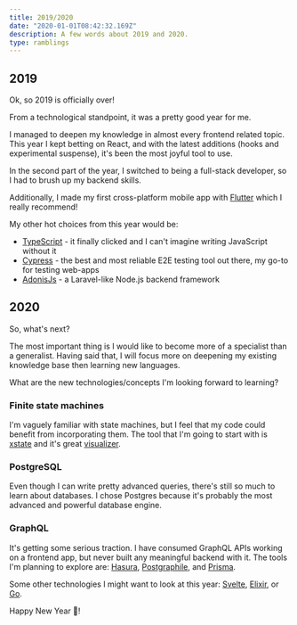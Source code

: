 ```yaml
---
title: 2019/2020
date: "2020-01-01T08:42:32.169Z"
description: A few words about 2019 and 2020.
type: ramblings
---
```


## 2019

Ok, so 2019 is officially over!

From a technological standpoint, it was a pretty good year for me.

I managed to deepen my knowledge in almost every frontend related topic.
This year I kept betting on React, and with the latest additions (hooks and experimental suspense), it's been the most joyful tool to use.

In the second part of the year, I switched to being a full-stack developer, so I had to brush up my backend skills.

Additionally, I made my first cross-platform mobile app with [Flutter](https://flutter.dev/) which I really recommend!

My other hot choices from this year would be:

- [TypeScript](https://www.typescriptlang.org/) - it finally clicked and I can't imagine writing JavaScript without it
- [Cypress](https://www.cypress.io/) - the best and most reliable E2E testing tool out there, my go-to for testing web-apps
- [AdonisJs](https://adonisjs.com/) - a Laravel-like Node.js backend framework

## 2020

So, what's next?

The most important thing is I would like to become more of a specialist than a generalist.
Having said that, I will focus more on deepening my existing knowledge base then learning new languages.

What are the new technologies/concepts I'm looking forward to learning?

### Finite state machines

I'm vaguely familiar with state machines, but I feel that my code could benefit from incorporating them.
The tool that I'm going to start with is [xstate](https://xstate.js.org/docs/) and it's great [visualizer](https://xstate.js.org/viz/).

### PostgreSQL

Even though I can write pretty advanced queries, there's still so much to learn about databases.
I chose Postgres because it's probably the most advanced and powerful database engine.

### GraphQL

It's getting some serious traction.
I have consumed GraphQL APIs working on a frontend app, but never built any meaningful backend with it.
The tools I'm planning to explore are: [Hasura](https://hasura.io/), [Postgraphile](https://www.graphile.org/postgraphile/), and [Prisma](https://www.prisma.io/).

Some other technologies I might want to look at this year: [Svelte](https://svelte.dev/), [Elixir](https://elixir-lang.org/), or [Go](https://golang.org/).

Happy New Year 🎉!
